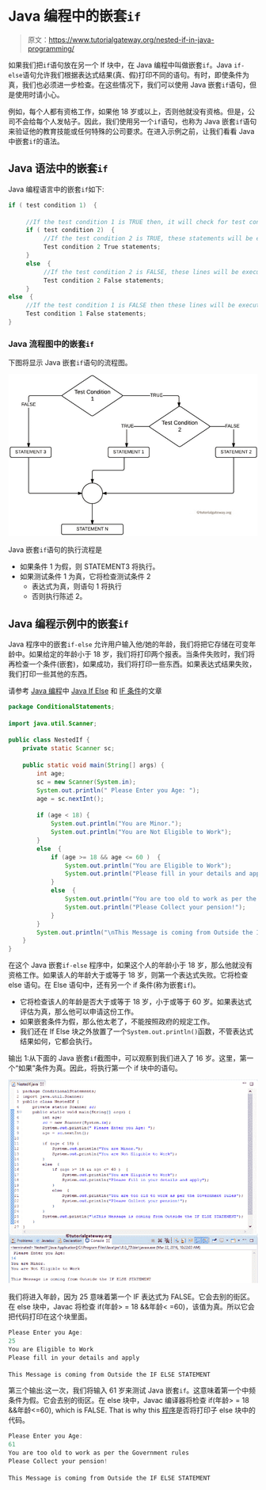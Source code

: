 # Java 编程中的嵌套`if`

> 原文：<https://www.tutorialgateway.org/nested-if-in-java-programming/>

如果我们把`if`语句放在另一个 If 块中，在 Java 编程中叫做嵌套`if`。Java `if-else`语句允许我们根据表达式结果(真、假)打印不同的语句。有时，即使条件为真，我们也必须进一步检查。在这些情况下，我们可以使用 Java 嵌套`if`语句，但是使用时请小心。

例如，每个人都有资格工作，如果他 18 岁或以上，否则他就没有资格。但是，公司不会给每个人发帖子。因此，我们使用另一个`if`语句，也称为 Java 嵌套`if`语句来验证他的教育技能或任何特殊的公司要求。在进入示例之前，让我们看看 Java 中嵌套`if`的语法。

## Java 语法中的嵌套`if`

Java 编程语言中的嵌套`if`如下:

```java
if ( test condition 1)  {

     //If the test condition 1 is TRUE then, it will check for test condition 2
     if ( test condition 2)  {
          //If the test condition 2 is TRUE, these statements will be executed
          Test condition 2 True statements;
     }
     else  {
          //If the test condition 2 is FALSE, these lines will be executed
          Test condition 2 False statements;
     }
else  {
     //If the test condition 1 is FALSE then these lines will be executed
     Test condition 1 False statements;
}
```

### Java 流程图中的嵌套`if`

下图将显示 Java 嵌套`if`语句的流程图。

![FLOW CHART For Nested If in java programming](img/e61ed88e992881e0a36f001446bd0ed2.png)

Java 嵌套`if`语句的执行流程是

*   如果条件 1 为假，则 STATEMENT3 将执行。
*   如果测试条件 1 为真，它将检查测试条件 2
    *   表达式为真，则语句 1 将执行
    *   否则执行陈述 2。

## Java 编程示例中的嵌套`if`

Java 程序中的嵌套`if-else` 允许用户输入他/她的年龄，我们将把它存储在可变年龄中。如果给定的年龄小于 18 岁，我们将打印两个报表。当条件失败时，我们将再检查一个条件(嵌套)，如果成功，我们将打印一些东西。如果表达式结果失败，我们打印一些其他的东西。

请参考 [Java 编程](https://www.tutorialgateway.org/java-tutorial/)中 [Java If Else](https://www.tutorialgateway.org/java-if-else-statement/) 和 [IF 条件](https://www.tutorialgateway.org/java-if-statement/)的文章

```java
package ConditionalStatements;

import java.util.Scanner;

public class NestedIf {
	private static Scanner sc;

	public static void main(String[] args) {
		int age;
		sc = new Scanner(System.in);		
		System.out.println(" Please Enter you Age: ");
		age = sc.nextInt();

		if (age < 18) {
			System.out.println("You are Minor."); 
			System.out.println("You are Not Eligible to Work");
		}
		else  {
			if (age >= 18 && age <= 60 )  {
				System.out.println("You are Eligible to Work");
				System.out.println("Please fill in your details and apply");
			}
			else  {
				System.out.println("You are too old to work as per the Government rules");
				System.out.println("Please Collect your pension!");
			}
		}
		System.out.println("\nThis Message is coming from Outside the IF ELSE STATEMENT");
	}
}
```

在这个 Java 嵌套`if-else` 程序中，如果这个人的年龄小于 18 岁，那么他就没有资格工作。如果该人的年龄大于或等于 18 岁，则第一个表达式失败。它将检查 else 语句。在 Else 语句中，还有另一个 if 条件(称为嵌套`if`)。

*   它将检查该人的年龄是否大于或等于 18 岁，小于或等于 60 岁。如果表达式评估为真，那么他可以申请这份工作。
*   如果嵌套条件为假，那么他太老了，不能按照政府的规定工作。
*   我们还在 If Else 块之外放置了一个`System.out.println()`函数，不管表达式结果如何，它都会执行。

输出 1:从下面的 Java 嵌套`if`截图中，可以观察到我们进入了 16 岁。这里，第一个“如果”条件为真。因此，将执行第一个 if 块中的语句。

![Nested If in Java Programming 1](img/317480154df196dc3f492887597723c0.png)

我们将进入年龄，因为 25 意味着第一个 IF 表达式为 FALSE。它会去别的街区。在 else 块中，Javac 将检查 if(年龄> = 18 &&年龄< =60)，该值为真。所以它会把代码打印在这个块里面。

```java
Please Enter you Age:
25
You are Eligible to Work
Please fill in your details and apply

This Message is coming from Outside the IF ELSE STATEMENT
```

第三个输出:这一次，我们将输入 61 岁来测试 Java 嵌套`if`。这意味着第一个中频条件为假。它会去别的街区。在 else 块中，Javac 编译器将检查 if(年龄> = 18 &&年龄<=60), which is FALSE. That is why this [程序](https://www.tutorialgateway.org/learn-java-programs/)是否将打印子 else 块中的代码。

```java
Please Enter you Age:
61
You are too old to work as per the Government rules
Please Collect your pension!

This Message is coming from Outside the IF ELSE STATEMENT
```